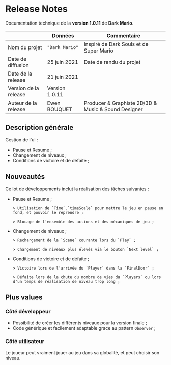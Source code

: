 # Release Notes

Documentation technique de la **version 1.0.11** de **Dark Mario**.

|                      |Données         |Commentaire                                         |
|----------------------|----------------|----------------------------------------------------|
|Nom du projet         |`"Dark Mario"`  |Inspiré de Dark Souls et de Super Mario             |
|Date de diffusion     |25 juin 2021    |Date de rendu du projet                             |
|Date de la release    |21 juin 2021    |                                                    |
|Version de la release |Version 1.0.11  |                                                    |
|Auteur de la release  |Ewen BOUQUET    |Producer & Graphiste 2D/3D & Music & Sound Designer |  

## Description générale

Gestion de l'ui : 
- Pause et Resume ; 
- Changement de niveaux ;
- Conditions de victoire et de défaite ;

## Nouveautés

Ce lot de développements inclut la réalisation des tâches suivantes :
- Pause et Resume ;

	  > Utilisation de `Time`.`timeScale` pour mettre le jeu en pause en fond, et pouvoir le reprendre ;

      > Blocage de l'ensemble des actions et des mécaniques de jeu ;

- Changement de niveaux ;

      > Rechargement de la `Scene` courante lors du `Play` ;

      > Chargement de niveaux plus élevés via le bouton `Next level` ;

- Conditions de victoire et de défaite ;

      > Victoire lors de l'arrivée du `Player` dans la `FinalDoor` ;

      > Défaite lors de la chute du nombre de vies du `Players` ou lors d'un temps de réalisation de niveau trop long ;

## Plus values

### Côté développeur

- Possibilité de créer les différents niveaux pour la version finale ;
- Code générique et facilement adaptable grace au pattern  `Observer` ;

### Côté utilisateur

Le joueur peut vraiment jouer au jeu dans sa globalité, et peut choisir son niveau.

